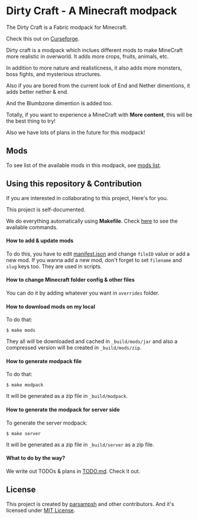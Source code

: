 # Dirty Craft - A Minecraft modpack
The Dirty Craft is a Fabric modpack for Minecraft.

Check this out on [Curseforge](https://www.curseforge.com/minecraft/modpacks/dirty_craft/).

Dirty craft is a modpack which inclues different mods to make MineCraft more realistic in overworld.
It adds more crops, fruits, animals, etc.

In addition to more nature and realisticness, it also adds more monsters, boss fights, and mysterious structures.

Also if you are bored from the current look of End and Nether dimentions, it adds better nether & end.

And the Blumbzone dimention is added too.

Totally, if you want to experience a MineCraft with **More content**, this will be the best thing to try!

Also we have lots of plans in the future for this modpack!

## Mods
To see list of the available mods in this modpack, see [mods list](MODS.md).

## Using this repository & Contribution
If you are interested in collaborating to this project,
Here's for you.

This project is self-documented.

We do everything automatically using **Makefile**.
Check [here](HOW-TO-USE-MAKEFILE.md) to see the available commands.

#### How to add & update mods
To do this, you have to edit [manifest.json](manifest.json)
and change `fileID` value or add a new mod.
If you wanna add a new mod, don't forget to set `filename` and `slug` keys too.
They are used in scripts.

#### How to change Minecraft folder config & other files
You can do it by adding whatever you want in `overrides` folder.

#### How to download mods on my local
To do that:

```shell
$ make mods
```

They all will be downloaded and cached in `_build/mods/jar`
and also a compressed version will be created in `_build/mods/zip`.

#### How to generate modpack file
To do that:

```shell
$ make modpack
```

It will be generated as a zip file in `_build/modpack`.

#### How to generate the modpack for server side
To generate the server modpack:

```shell
$ make server
```

It will be generated as a zip file in `_build/server` as a zip file.

#### What to do by the way?
We write out TODOs & plans in [TODO.md](TODO.md). Check it out.

## License
This project is created by [parsampsh](https://github.com/parsampsh) and other contributors.
And it's licensed under [MIT License](LICENSE).
